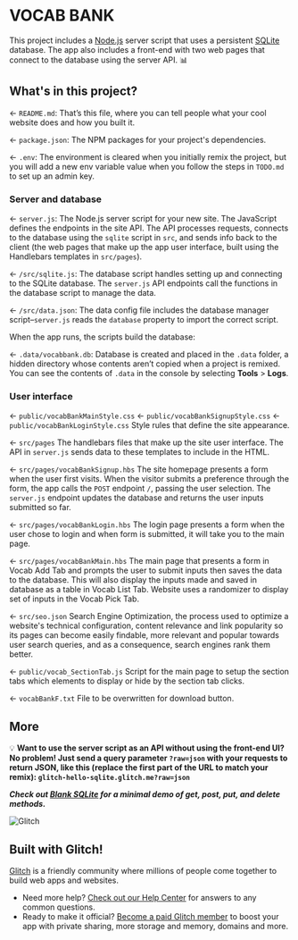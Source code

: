# VOCAB BANK

This project includes a [Node.js](https://nodejs.org/en/about/) server script that uses a persistent [SQLite](https://www.sqlite.org) database. The app also includes a front-end with two web pages that connect to the database using the server API. 📊


## What's in this project?

← `README.md`: That’s this file, where you can tell people what your cool website does and how you built it.

← `package.json`: The NPM packages for your project's dependencies.

← `.env`: The environment is cleared when you initially remix the project, but you will add a new env variable value when you follow the steps in `TODO.md` to set up an admin key.

### Server and database

← `server.js`: The Node.js server script for your new site. The JavaScript defines the endpoints in the site API. The API processes requests, connects to the database using the `sqlite` script in `src`, and sends info back to the client (the web pages that make up the app user interface, built using the Handlebars templates in `src/pages`).

← `/src/sqlite.js`: The database script handles setting up and connecting to the SQLite database. The `server.js` API endpoints call the functions in the database script to manage the data.

← `/src/data.json`: The data config file includes the database manager script–`server.js` reads the `database` property to import the correct script.

When the app runs, the scripts build the database:

← `.data/vocabbank.db`: Database is created and placed in the `.data` folder, a hidden directory whose contents aren’t copied when a project is remixed. You can see the contents of `.data` in the console by selecting __Tools__ >  __Logs__.

### User interface

← `public/vocabBankMainStyle.css`
← `public/vocabBankSignupStyle.css`
← `public/vocabBankLoginStyle.css`
Style rules that define the site appearance.

← `src/pages`
The handlebars files that make up the site user interface. The API in `server.js` sends data to these templates to include in the HTML.

← `src/pages/vocabBankSignup.hbs`
The site homepage presents a form when the user first visits. When the visitor submits a preference through the form, the app calls the `POST` endpoint `/`, passing the user selection. The `server.js` endpoint updates the database and returns the user inputs submitted so far.

← `src/pages/vocabBankLogin.hbs`
The login page presents a form when the user chose to login and when form is submitted, it will take you to the main page.

← `src/pages/vocabBankMain.hbs`
The main page that presents a form in Vocab Add Tab and prompts the user to submit inputs then saves the data to the database. This will also display the inputs made and saved in database as a table in Vocab List Tab. Website uses a randomizer to display set of inputs in the Vocab Pick Tab. 

← `src/seo.json`
Search Engine Optimization, the process used to optimize a website's technical configuration, content relevance and link popularity so its pages can become easily findable, more relevant and popular towards user search queries, and as a consequence, search engines rank them better.

← `public/vocab_SectionTab.js`
Script for the main page to setup the section tabs which elements to display or hide by the section tab clicks.

← `vocabBankF.txt`
File to be overwritten for download button.

## More

💡 __Want to use the server script as an API without using the front-end UI? No problem! Just send a query parameter `?raw=json` with your requests to return JSON, like this (replace the first part of the URL to match your remix): `glitch-hello-sqlite.glitch.me?raw=json`__

___Check out [Blank SQLite](https://glitch.com/~glitch-blank-sqlite) for a minimal demo of get, post, put, and delete methods.___

![Glitch](https://cdn.glitch.com/a9975ea6-8949-4bab-addb-8a95021dc2da%2FLogo_Color.svg?v=1602781328576)

## Built with Glitch!

[Glitch](https://glitch.com) is a friendly community where millions of people come together to build web apps and websites.

- Need more help? [Check out our Help Center](https://help.glitch.com/) for answers to any common questions.
- Ready to make it official? [Become a paid Glitch member](https://glitch.com/pricing) to boost your app with private sharing, more storage and memory, domains and more.
